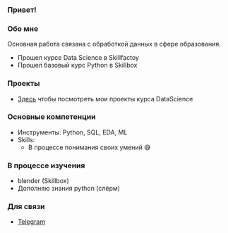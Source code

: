 ### Привет!

### Обо мне 
Основная работа связана с обработкой данных в сфере образования.

* Прошел курсе Data Science в Skillfactoy
* Прошел базовый курс Python в Skillbox 

### Проекты

* [Здесь](https://github.com/kurezu/sf_data_science) чтобы посмотреть мои проекты курса DataScience

### Основные компетенции
- Инструменты: Python, SQL, EDA, ML
- Skills: 
    * В процессе понимания своих умений :sweat_smile:

### В процессе изучения
- blender (Skillbox)
- Дополняю знания python (слёрм) 

### Для связи
- [Telegram](https://t.me/KlezZz)


